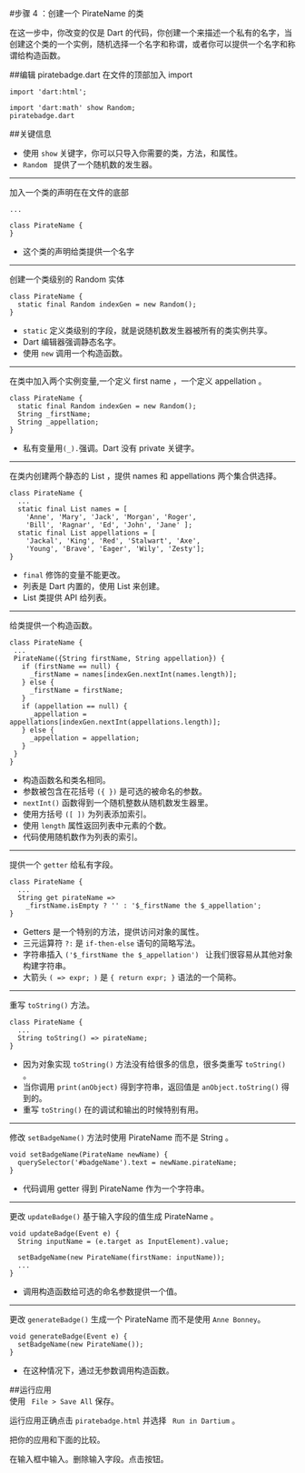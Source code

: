 #步骤 4 ：创建一个 PirateName 的类

在这一步中，你改变的仅是 Dart 的代码，你创建一个来描述一个私有的名字，当创建这个类的一个实例，随机选择一个名字和称谓，或者你可以提供一个名字和称谓给构造函数。

##编辑 piratebadge.dart
在文件的顶部加入 import  
  
```
import 'dart:html';

import 'dart:math' show Random;
piratebadge.dart
```     
 
##关键信息
- 使用 `show` 关键字，你可以只导入你需要的类，方法，和属性。
- `Random ` 提供了一个随机数的发生器。  

---
加入一个类的声明在在文件的底部  

```
...

class PirateName {
}
```  

- 这个类的声明给类提供一个名字  

---
创建一个类级别的 Random 实体

```
class PirateName {
  static final Random indexGen = new Random();
}
```

- `static` 定义类级别的字段，就是说随机数发生器被所有的类实例共享。
- Dart 编辑器强调静态名字。
-  使用 `new` 调用一个构造函数。  

---  
在类中加入两个实例变量,一个定义 first name ，一个定义 appellation 。  

```
class PirateName {
  static final Random indexGen = new Random();
  String _firstName;
  String _appellation;
}
``` 
- 私有变量用`(_).`强调。Dart 没有 private 关键字。  
 
---
在类内创建两个静态的 List ，提供 names 和 appellations 两个集合供选择。

```
class PirateName {
  ...
  static final List names = [
    'Anne', 'Mary', 'Jack', 'Morgan', 'Roger',
    'Bill', 'Ragnar', 'Ed', 'John', 'Jane' ];
  static final List appellations = [
    'Jackal', 'King', 'Red', 'Stalwart', 'Axe',
    'Young', 'Brave', 'Eager', 'Wily', 'Zesty'];
}
```
- `final` 修饰的变量不能更改。
- 列表是 Dart 内置的，使用 List 来创建。
- List 类提供 API 给列表。  

---
 给类提供一个构造函数。
 
 ```
 class PirateName {
  ...
  PirateName({String firstName, String appellation}) {
    if (firstName == null) {
      _firstName = names[indexGen.nextInt(names.length)];
    } else {
      _firstName = firstName;
    }
    if (appellation == null) {
      _appellation = appellations[indexGen.nextInt(appellations.length)];
    } else {
      _appellation = appellation;
    }
  }
}
```  
- 构造函数名和类名相同。
- 参数被包含在花括号 `({ })` 是可选的被命名的参数。
- `nextInt()` 函数得到一个随机整数从随机数发生器里。
- 使用方括号 `([ ])` 为列表添加索引。
- 使用 `length` 属性返回列表中元素的个数。
- 代码使用随机数作为列表的索引。    

---
提供一个 `getter` 给私有字段。

```
class PirateName {
  ...
  String get pirateName =>
    _firstName.isEmpty ? '' : '$_firstName the $_appellation';
}
```  
- Getters 是一个特别的方法，提供访问对象的属性。
- 三元运算符 `?:` 是 `if-then-else` 语句的简略写法。
- 字符串插入  `('$_firstName the $_appellation') ` 让我们很容易从其他对象构建字符串。
- 大箭头 `( => expr; )` 是 `{ return expr; }` 语法的一个简称。   
 
---
重写 `toString()` 方法。  

```
class PirateName {
  ...
  String toString() => pirateName;
}
```  
- 因为对象实现 `toString()` 方法没有给很多的信息，很多类重写 `toString()` 。  
- 当你调用 `print(anObject)` 得到字符串，返回值是 `anObject.toString()` 得到的。  
- 重写 `toString()` 在的调试和输出的时候特别有用。  
 
---
修改 `setBadgeName()` 方法时使用 PirateName 而不是 String 。    

```
void setBadgeName(PirateName newName) {
  querySelector('#badgeName').text = newName.pirateName;
}
```
- 代码调用 getter 得到 PirateName 作为一个字符串。  
  
---
更改 `updateBadge()` 基于输入字段的值生成 PirateName 。  

```
void updateBadge(Event e) {
  String inputName = (e.target as InputElement).value;
  
  setBadgeName(new PirateName(firstName: inputName));
  ...
}
```
- 调用构造函数给可选的命名参数提供一个值。  

---  
更改 ` generateBadge() ` 生成一个 PirateName 而不是使用 `Anne Bonney`。

```
void generateBadge(Event e) {
  setBadgeName(new PirateName());
}

```  
- 在这种情况下，通过无参数调用构造函数。

##运行应用  
使用 ` File > Save All` 保存。  

运行应用正确点击 `piratebadge.html` 并选择 ` Run in Dartium` 。

把你的应用和下面的比较。

在输入框中输入。删除输入字段。点击按钮。  




  
